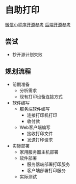 # 自助打印
[微信小程序开源参考](https://github.com/run-nerver/imYun_wx)
[后端开源参考](https://github.com/run-nerver/imYun)

## 尝试
- 抄开源计划失败


## 规划流程

- 前期准备
    - 分析需求
    - 现有打印设备连接方式
- 软件编写
    - 服务端软件编写
        - 连接打印机打印
        - 收付款
    - Web客户端编写
        - 接收打印文件
        - 发送打印请求
- 实际部署
    - 家用服务器主机部署
    - 软件部署
        - 服务器端部署打印服务
        - 客户端部署打印服务
    - 实际测试
 